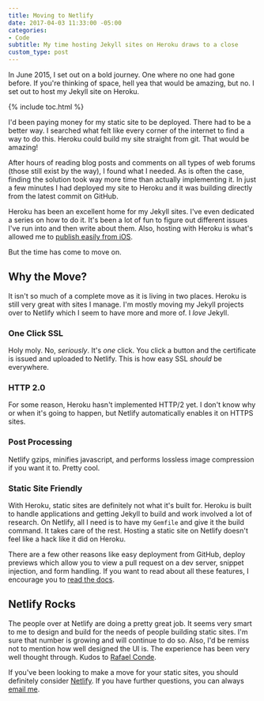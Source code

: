 ```yaml
---
title: Moving to Netlify
date: 2017-04-03 11:33:00 -05:00
categories:
- Code
subtitle: My time hosting Jekyll sites on Heroku draws to a close
custom_type: post
---
```


In June 2015, I set out on a bold journey. One where no one had gone before. If you're thinking of space, hell yea that would be amazing, but no. I set out to host my Jekyll site on Heroku.

{% include toc.html %}

I'd been paying money for my static site to be deployed. There had to be a better way. I searched what felt like every corner of the internet to find a way to do this. Heroku could build my site straight from git. That would be amazing!

After hours of reading blog posts and comments on all types of web forums (those still exist by the way), I found what I needed. As is often the case, finding the solution took way more time than actually implementing it. In just a few minutes I had deployed my site to Heroku and it was building directly from the latest commit on GitHub.

Heroku has been an excellent home for my Jekyll sites. I've even dedicated a series on how to do it. It's been a lot of fun to figure out different issues I've run into and then write about them. Also, hosting with Heroku is what's allowed me to [publish easily from iOS](/2016/01/publishing-to-jekyll-from-ios/).

But the time has come to move on.

## Why the Move?

It isn't so much of a complete move as it is living in two places. Heroku is still very great with sites I manage. I'm mostly moving my Jekyll projects over to Netlify which I seem to have more and more of. I *love* Jekyll.

### One Click SSL

Holy moly. No, *seriously*. It's *one* click. You click a button and the certificate is issued and uploaded to Netlify. This is how easy SSL *should* be everywhere.

### HTTP 2.0

For some reason, Heroku hasn't implemented HTTP/2 yet. I don't know why or when it's going to happen, but Netlify automatically enables it on HTTPS sites.

### Post Processing

Netlify gzips, minifies javascript, and performs lossless image compression if you want it to. Pretty cool.

### Static Site Friendly

With Heroku, static sites are definitely not what it's built for. Heroku is built to handle applications and getting Jekyll to build and work involved a lot of research. On Netlify, all I need is to have my `Gemfile` and give it the build command. It takes care of the rest. Hosting a static site on Netlify doesn't feel like a hack like it did on Heroku.

There are a few other reasons like easy deployment from GitHub, deploy previews which allow you to view a pull request on a dev server, snippet injection, and form handling. If you want to read about all these features, I encourage you to [read the docs](https://www.netlify.com/docs/).

## Netlify Rocks

The people over at Netlify are doing a pretty great job. It seems very smart to me to design and build for the needs of people building static sites. I'm sure that number is growing and will continue to do so. Also, I'd be remiss not to mention how well designed the UI is. The experience has been very well thought through. Kudos to [Rafael Conde](https://rafaelconde.net/).

If you've been looking to make a move for your static sites, you should definitely consider [Netlify](https://www.netlify.com/). If you have further questions, you can always [email me](mailto:smith@ttimsmith.com).
